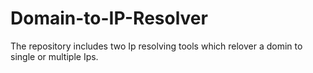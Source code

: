 # Domain-to-IP-Resolver
The repository includes two Ip resolving tools which relover a domin to single or multiple Ips.
